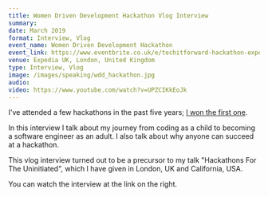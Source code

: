 ```yaml
---
title: Women Driven Development Hackathon Vlog Interview
summary: 
date: March 2019
format: Interview, Vlog
event_name: Women Driven Development Hackathon
event_link: https://www.eventbrite.co.uk/e/techitforward-hackathon-expedia-group-tickets-55716697141
venue: Expedia UK, London, United Kingdom
type: Interview, Vlog
image: /images/speaking/wdd_hackathon.jpg
audio: 
video: https://www.youtube.com/watch?v=UPZCIKkEoJk
---
```


I've attended a few hackathons in the past five years; [I won the first one](https://blog.makersacademy.com/international-womens-day-hackathon-makeithappen-923aba741e58).

In this interview I talk about my journey from coding as a child to becoming a software engineer as an adult.  I also talk about why anyone can succeed at a hackathon.

This vlog interview turned out to be a precursor to my talk "Hackathons For The Uninitiated", which I have given in London, UK and California, USA.

You can watch the interview at the link on the right.
